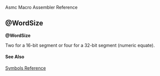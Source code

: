 Asmc Macro Assembler Reference

## @WordSize

**@WordSize**


Two for a 16-bit segment or four for a 32-bit segment (numeric equate).

#### See Also

[Symbols Reference](readme.md)
